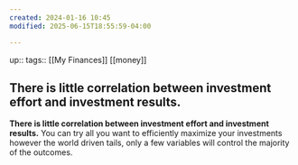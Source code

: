 ```yaml
---
created: 2024-01-16 10:45
modified: 2025-06-15T18:55:59-04:00

---
```

up::
tags:: [[My Finances]] [[money]]

## There is little correlation between investment effort and investment results.


**There is little correlation between investment effort and investment results.** You can try all you want to efficiently maximize your investments however the world driven tails, only a few variables will control the majority of the outcomes.
